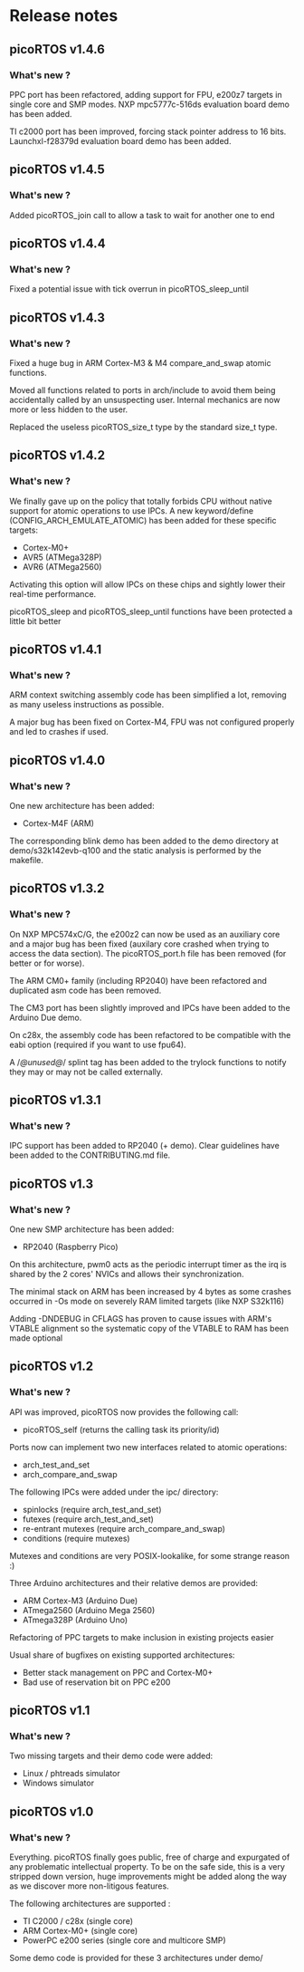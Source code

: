 # Release notes

## picoRTOS v1.4.6
### What's new ?

PPC port has been refactored, adding support for FPU, e200z7 targets in single core and SMP modes.
NXP mpc5777c-516ds evaluation board demo has been added.

TI c2000 port has been improved, forcing stack pointer address to 16 bits.
Launchxl-f28379d evaluation board demo has been added.

## picoRTOS v1.4.5
### What's new ?

Added picoRTOS_join call to allow a task to wait for another one to end

## picoRTOS v1.4.4
### What's new ?

Fixed a potential issue with tick overrun in picoRTOS_sleep_until

## picoRTOS v1.4.3
### What's new ?

Fixed a huge bug in ARM Cortex-M3 & M4 compare_and_swap atomic functions.

Moved all functions related to ports in arch/include to avoid them being accidentally
called by an unsuspecting user. Internal mechanics are now more or less hidden to
the user.

Replaced the useless picoRTOS_size_t type by the standard size_t type.

## picoRTOS v1.4.2
### What's new ?

We finally gave up on the policy that totally forbids CPU without native support for atomic 
operations to use IPCs. A new keyword/define (CONFIG_ARCH_EMULATE_ATOMIC) has been added
for these specific targets:
 - Cortex-M0+
 - AVR5 (ATMega328P)
 - AVR6 (ATMega2560)

Activating this option will allow IPCs on these chips and sightly lower their real-time
performance.

picoRTOS_sleep and picoRTOS_sleep_until functions have been protected a little bit better

## picoRTOS v1.4.1
### What's new ?

ARM context switching assembly code has been simplified a lot, removing as many useless
instructions as possible.

A major bug has been fixed on Cortex-M4, FPU was not configured properly and led to
crashes if used.

## picoRTOS v1.4.0
### What's new ?

One new architecture has been added:
 - Cortex-M4F (ARM)

The corresponding blink demo has been added to the demo directory
at demo/s32k142evb-q100 and the static analysis is performed by the
makefile.

## picoRTOS v1.3.2
### What's new ?

On NXP MPC574xC/G, the e200z2 can now be used as an auxiliary core and a
major bug has been fixed (auxilary core crashed when trying to access the data section).
The picoRTOS_port.h file has been removed (for better or for worse).

The ARM CM0+ family (including RP2040) have been refactored and duplicated asm code
has been removed.

The CM3 port has been slightly improved and IPCs have been added to the Arduino Due demo.

On c28x, the assembly code has been refactored to be compatible with the eabi option
(required if you want to use fpu64).

A /*@unused@*/ splint tag has been added to the trylock functions to notify they
may or may not be called externally.

## picoRTOS v1.3.1
### What's new ?

IPC support has been added to RP2040 (+ demo).
Clear guidelines have been added to the CONTRIBUTING.md file.

## picoRTOS v1.3
### What's new ?

One new SMP architecture has been added:
 - RP2040 (Raspberry Pico)

On this architecture, pwm0 acts as the periodic interrupt timer as the
irq is shared by the 2 cores' NVICs and allows their synchronization.

The minimal stack on ARM has been increased by 4 bytes as some crashes occurred
in -Os mode on severely RAM limited targets (like NXP S32k116)

Adding -DNDEBUG in CFLAGS has proven to cause issues with ARM's VTABLE alignment
so the systematic copy of the VTABLE to RAM has been made optional

## picoRTOS v1.2
### What's new ?

API was improved, picoRTOS now provides the following call:
 - picoRTOS_self (returns the calling task its priority/id)

Ports now can implement two new interfaces related to atomic operations:
 - arch_test_and_set
 - arch_compare_and_swap

The following IPCs were added under the ipc/ directory:
 - spinlocks (require arch_test_and_set)
 - futexes (require arch_test_and_set)
 - re-entrant mutexes (require arch_compare_and_swap)
 - conditions (require mutexes)

Mutexes and conditions are very POSIX-lookalike, for some strange reason :)

Three Arduino architectures and their relative demos are provided:
 - ARM Cortex-M3 (Arduino Due)
 - ATmega2560 (Arduino Mega 2560)
 - ATmega328P (Arduino Uno)

Refactoring of PPC targets to make inclusion in existing projects easier

Usual share of bugfixes on existing supported architectures:
 - Better stack management on PPC and Cortex-M0+
 - Bad use of reservation bit on PPC e200

## picoRTOS v1.1
### What's new ?

Two missing targets and their demo code were added:
 - Linux / phtreads simulator
 - Windows simulator

## picoRTOS v1.0
### What's new ?

Everything. picoRTOS finally goes public, free of charge and expurgated of any problematic
intellectual property. To be on the safe side, this is a very stripped down version, huge
improvements might be added along the way as we discover more non-litigous features. 

The following architectures are supported :
 - TI C2000 / c28x (single core)
 - ARM Cortex-M0+ (single core)
 - PowerPC e200 series (single core and multicore SMP)

Some demo code is provided for these 3 architectures under demo/
